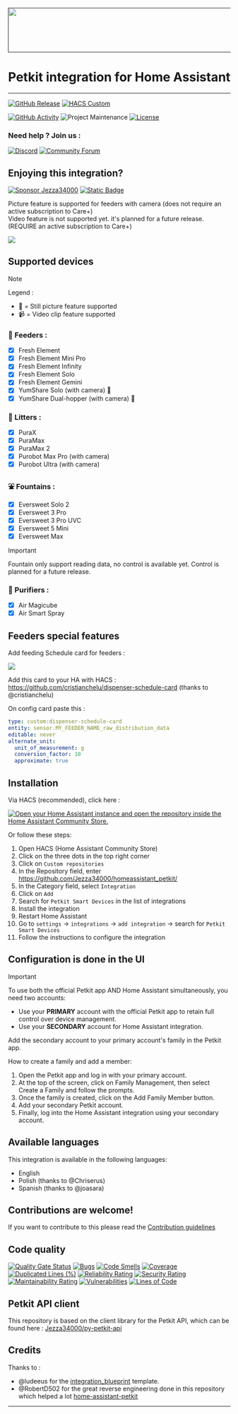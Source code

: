 <a href=""><img src="https://raw.githubusercontent.com/Jezza34000/homeassistant_petkit/refs/heads/master/images/petkit_logo.png" width="512" height="101"></a>

# Petkit integration for Home Assistant

---

[![GitHub Release][releases-shield]][releases] [![HACS Custom](https://img.shields.io/badge/HACS-Custom-orange.svg?style=for-the-badge&color=41BDF5)](https://hacs.xyz/docs/faq/custom_repositories)

[![GitHub Activity][commits-shield]][commits] ![Project Maintenance][maintenance-shield] [![License][license-shield]](LICENSE)

### Need help ? Join us :

[![Discord][discord-shield]][discord]
[![Community Forum][forum-shield]][forum]

## Enjoying this integration?

[![Sponsor Jezza34000](https://img.shields.io/badge/sponsor-Jezza34000-blue.svg?style=for-the-badge&logo=githubsponsors&color=EA4AAA)](https://github.com/sponsors/Jezza34000) [![Static Badge](https://img.shields.io/badge/Donate-buy_me_a_coffee-yellow.svg?style=for-the-badge&logo=buy-me-a-coffee)](https://buymeacoffee.com/jezza)

Picture feature is supported for feeders with camera (does not require an active subscription to Care+) \
Video feature is not supported yet. it's planned for a future release. (REQUIRE an active subscription to Care+)

<a href=""><img src="https://raw.githubusercontent.com/Jezza34000/homeassistant_petkit/refs/heads/master/images/last_event.png"></a>

## Supported devices

> [!NOTE]
> Legend :
>
> - 📸 = Still picture feature supported
> - 📹 = Video clip feature supported

### 🍗 Feeders :

- [x] Fresh Element
- [x] Fresh Element Mini Pro
- [x] Fresh Element Infinity
- [x] Fresh Element Solo
- [x] Fresh Element Gemini
- [x] YumShare Solo (with camera) 📸
- [x] YumShare Dual-hopper (with camera) 📸

### 🚽 Litters :

- [x] PuraX
- [x] PuraMax
- [x] PuraMax 2
- [x] Purobot Max Pro (with camera)
- [x] Purobot Ultra (with camera)

### ⛲ Fountains :

- [x] Eversweet Solo 2
- [x] Eversweet 3 Pro
- [x] Eversweet 3 Pro UVC
- [x] Eversweet 5 Mini
- [x] Eversweet Max

> [!IMPORTANT]
> Fountain only support reading data, no control is available yet.
> Control is planned for a future release.

### 🧴 Purifiers :

- [x] Air Magicube
- [x] Air Smart Spray

## Feeders special features

Add feeding Schedule card for feeders :

<a href=""><img src="https://raw.githubusercontent.com/Jezza34000/homeassistant_petkit/refs/heads/master/images/feed_plan.png"></a>

Add this card to your HA with HACS : https://github.com/cristianchelu/dispenser-schedule-card (thanks to @cristianchelu)

On config card paste this :

```yaml
type: custom:dispenser-schedule-card
entity: sensor.MY_FEEDER_NAME_raw_distribution_data
editable: never
alternate_unit:
  unit_of_measurement: g
  conversion_factor: 10
  approximate: true
```

## Installation

Via HACS (recommended), click here :

[![Open your Home Assistant instance and open the repository inside the Home Assistant Community Store.](https://my.home-assistant.io/badges/hacs_repository.svg?style=flat-square)](https://my.home-assistant.io/redirect/hacs_repository/?owner=Jezza34000&repository=homeassistant_petkit&category=integration)

Or follow these steps:

1. Open HACS (Home Assistant Community Store)
2. Click on the three dots in the top right corner
3. Click on `Custom repositories`
4. In the Repository field, enter https://github.com/Jezza34000/homeassistant_petkit/
5. In the Category field, select `Integration`
6. Click on `Add`
7. Search for `Petkit Smart Devices` in the list of integrations
8. Install the integration
9. Restart Home Assistant
10. Go to `settings` -> `integrations` -> `add integration` -> search for `Petkit Smart Devices`
11. Follow the instructions to configure the integration

## Configuration is done in the UI

> [!IMPORTANT]
>
> To use both the official Petkit app AND Home Assistant simultaneously, you need two accounts:
>
> - Use your **PRIMARY** account with the official Petkit app to retain full control over device management.
> - Use your **SECONDARY** account for Home Assistant integration.
>
> Add the secondary account to your primary account's family in the Petkit app.
>
> How to create a family and add a member:
>
> 1. Open the Petkit app and log in with your primary account.
> 2. At the top of the screen, click on Family Management, then select Create a Family and follow the prompts.
> 3. Once the family is created, click on the Add Family Member button.
> 4. Add your secondary Petkit account.
> 5. Finally, log into the Home Assistant integration using your secondary account.

## Available languages

This integration is available in the following languages:

- English
- Polish (thanks to @Chriserus)
- Spanish (thanks to @joasara)

## Contributions are welcome!

If you want to contribute to this please read the [Contribution guidelines](CONTRIBUTING.md)

## Code quality

[![Quality Gate Status](https://sonarcloud.io/api/project_badges/measure?project=Jezza34000_homeassistant_petkit&metric=alert_status)](https://sonarcloud.io/summary/new_code?id=Jezza34000_homeassistant_petkit)
[![Bugs](https://sonarcloud.io/api/project_badges/measure?project=Jezza34000_homeassistant_petkit&metric=bugs)](https://sonarcloud.io/summary/new_code?id=Jezza34000_homeassistant_petkit)
[![Code Smells](https://sonarcloud.io/api/project_badges/measure?project=Jezza34000_homeassistant_petkit&metric=code_smells)](https://sonarcloud.io/summary/new_code?id=Jezza34000_homeassistant_petkit)
[![Coverage](https://sonarcloud.io/api/project_badges/measure?project=Jezza34000_homeassistant_petkit&metric=coverage)](https://sonarcloud.io/summary/new_code?id=Jezza34000_homeassistant_petkit)
[![Duplicated Lines (%)](https://sonarcloud.io/api/project_badges/measure?project=Jezza34000_homeassistant_petkit&metric=duplicated_lines_density)](https://sonarcloud.io/summary/new_code?id=Jezza34000_homeassistant_petkit)
[![Reliability Rating](https://sonarcloud.io/api/project_badges/measure?project=Jezza34000_homeassistant_petkit&metric=reliability_rating)](https://sonarcloud.io/summary/new_code?id=Jezza34000_homeassistant_petkit)
[![Security Rating](https://sonarcloud.io/api/project_badges/measure?project=Jezza34000_homeassistant_petkit&metric=security_rating)](https://sonarcloud.io/summary/new_code?id=Jezza34000_homeassistant_petkit)
[![Maintainability Rating](https://sonarcloud.io/api/project_badges/measure?project=Jezza34000_homeassistant_petkit&metric=sqale_rating)](https://sonarcloud.io/summary/new_code?id=Jezza34000_homeassistant_petkit)
[![Vulnerabilities](https://sonarcloud.io/api/project_badges/measure?project=Jezza34000_homeassistant_petkit&metric=vulnerabilities)](https://sonarcloud.io/summary/new_code?id=Jezza34000_homeassistant_petkit)
[![Lines of Code](https://sonarcloud.io/api/project_badges/measure?project=Jezza34000_homeassistant_petkit&metric=ncloc)](https://sonarcloud.io/summary/new_code?id=Jezza34000_homeassistant_petkit)

## Petkit API client

This repository is based on the client library for the Petkit API, which can be found here : [Jezza34000/py-petkit-api](https://github.com/Jezza34000/py-petkit-api)

## Credits

Thanks to :

- @ludeeus for the [integration_blueprint](https://github.com/ludeeus/integration_blueprint) template.
- @RobertD502 for the great reverse engineering done in this repository which helped a lot [home-assistant-petkit](https://github.com/RobertD502/home-assistant-petkit)

---

[homeassistant_petkit]: https://github.com/Jezza34000/homeassistant_petkit
[commits-shield]: https://img.shields.io/github/commit-activity/y/Jezza34000/homeassistant_petkit.svg?style=for-the-badge&color=788B95
[commits]: https://github.com/Jezza34000/homeassistant_petkit/commits/main
[discord]: https://discord.gg/Va8DrmtweP
[discord-shield]: https://img.shields.io/discord/1318098700379361362.svg?style=for-the-badge&label=Discord&logo=discord&color=5865F2
[forum-shield]: https://img.shields.io/badge/community-forum-brightgreen.svg?style=for-the-badge&label=Home%20Assistant%20Community&logo=homeassistant&color=18bcf2
[forum]: https://community.home-assistant.io/
[license-shield]: https://img.shields.io/github/license/Jezza34000/homeassistant_petkit.svg?style=for-the-badge&color=788B95
[maintenance-shield]: https://img.shields.io/badge/maintainer-Jezza34000-blue.svg?style=for-the-badge&color=788B95
[releases-shield]: https://img.shields.io/github/release/Jezza34000/homeassistant_petkit.svg?style=for-the-badge&color=41BDF5
[releases]: https://github.com/Jezza34000/homeassistant_petkit/releases
